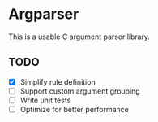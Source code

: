 # Argparser

This is a usable C argument parser library.

## TODO
- [x] Simplify rule definition
- [ ] Support custom argument grouping
- [ ] Write unit tests
- [ ] Optimize for better performance
